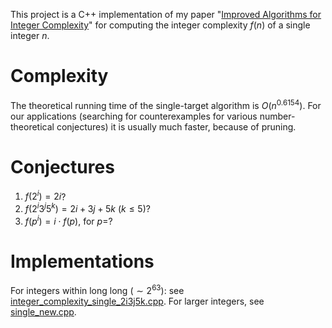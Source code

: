 This project is a C++ implementation of my paper "[Improved Algorithms for Integer Complexity](https://arxiv.org/pdf/2308.10301.pdf)" for computing the integer complexity $f(n)$ of a single integer $n$.

# Complexity
The theoretical running time of the single-target algorithm is $O(n^{0.6154})$. For our applications (searching for counterexamples for various number-theoretical conjectures) it is usually much faster, because of pruning.


# Conjectures
1. $f(2^i)=2i$?
2. $f(2^i3^j5^k)=2i+3j+5k$ ($k\leq 5$)?
3. $f(p^i)=i\cdot f(p)$, for $p=$?


# Implementations
For integers within long long ($\sim 2^63$): see [integer_complexity_single_2i3j5k.cpp](https://github.com/hqztrue/integer_complexity/blob/main/integer_complexity_single_2i3j5k.cpp).
For larger integers, see [single_new.cpp](https://github.com/hqztrue/integer_complexity/blob/main/C-Quadratic-Sieve_C%2B%2B/single_new.cpp).


